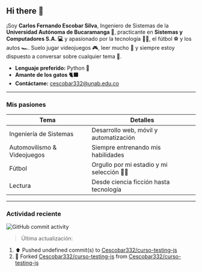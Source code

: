 ## Hi there  👋

¡Soy **Carlos Fernando Escobar Silva**, Ingeniero de Sistemas de la **Universidad Autónoma de Bucaramanga 📝**, practicante en **Sistemas y Computadores S.A. 💻** y apasionado por la tecnología 🧑‍💻, el fútbol ⚽ y los autos 🏎️. Suelo jugar videojuegos 🎮, leer mucho 📖 y siempre estoy dispuesto a conversar sobre cualquier tema 💬.

-  **Lenguaje preferido:** Python 🐍
-  **Amante de los gatos 🐈‍⬛** 
-  **Contáctame:** [cescobar332@unab.edu.co](mailto:cescobar332@unab.edu.co)

---

###  Mis pasiones

| Tema | Detalles |
|------|----------|
|  Ingeniería de Sistemas | Desarrollo web, móvil y automatización |
|  Automovilismo & Videojuegos | Siempre entrenando mis habilidades |
|  Fútbol | Orgullo por mi estadio y mi selección 💛💚|
|  Lectura | Desde ciencia ficción hasta tecnología |

---

###  Actividad reciente
![GitHub commit activity](https://img.shields.io/github/commit-activity/t/Cescobar332/Cescobar332)

> Última actualización: <!--RECENT_ACTIVITY:last_update-->

<!--RECENT_ACTIVITY:start-->
1. ⬆️ Pushed undefined commit(s) to [Cescobar332/curso-testing-js](https://github.com/Cescobar332/curso-testing-js)<br>
2. 🔱 Forked [Cescobar332/curso-testing-js](https://github.com/Cescobar332/curso-testing-js) from [Cescobar332/curso-testing-js](https://github.com/Cescobar332/curso-testing-js)<br>
<!--RECENT_ACTIVITY:end-->
